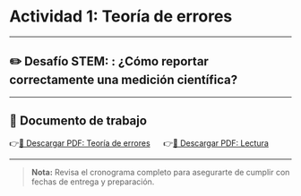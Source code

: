 # Actividad 1: Teoría de errores

---

## ✏️ Desafío STEM: : ¿Cómo reportar correctamente una medición científica?

---

## 📄 Documento de trabajo

👉[📎 Descargar PDF: Teoría de errores](../FIME/ErrorTheory.pdf) &nbsp;&nbsp;&nbsp;&nbsp; 👉[📎 Descargar PDF: Lectura](../FIME/StudentReading.pdf)

---

> **Nota:** Revisa el cronograma completo para asegurarte de cumplir con fechas de entrega y preparación.
